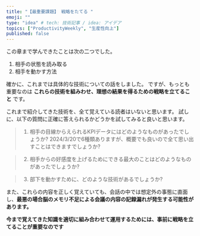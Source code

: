```yaml
---
title: "【最重要課題】 戦略をたてる "
emoji: ""
type: "idea" # tech: 技術記事 / idea: アイデア
topics: ["ProductivityWeekly", "生産性向上"]
published: false
---
```



この章まで学んできたことは次の二つでした。

1. 相手の状態を読み取る
2. 相手を動かす方法

確かに、これまでは具体的な技術についての話をしました。
ですが、もっとも重要なのは **これらの技術を組みわせ、理想の結果を得るための戦略を立てること** です。

これまで紹介してきた技術を、全て覚えている読者はいないと思います。
試しに、以下の質問に正確に答えられるかどうかを試してみると良いと思います。

> 1. 相手の目線からえられるKPIデータにはどのようなものがあったでしょうか? 2024/3/20で6種類ありますが、概要でも良いので全て思い出すことはできますでしょうか?

> 2. 相手からの好感度を上げるためにできる最大のことはどのようなものがあったでしょうか?

> 3. 部下を動かすために、どのような技術があるでしょうか?

また、これらの内容を正しく覚えていても、会話の中では想定外の事態に直面し、**最悪の場合脳のメモリ不足による会議の内容の記録漏れが発生する可能性があります。**

**今まで覚えてきた知識を適切に組み合わせて運用するためには、事前に戦略を立てることが重要なのです**














